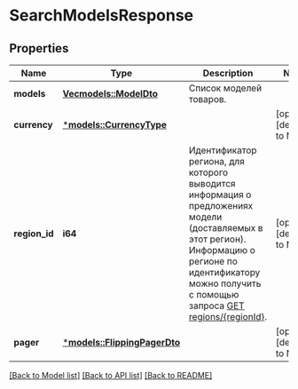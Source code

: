 # SearchModelsResponse

## Properties
Name | Type | Description | Notes
------------ | ------------- | ------------- | -------------
**models** | [**Vec<models::ModelDto>**](ModelDTO.md) | Список моделей товаров. | 
**currency** | [***models::CurrencyType**](CurrencyType.md) |  | [optional] [default to None]
**region_id** | **i64** | Идентификатор региона, для которого выводится информация о предложениях модели (доставляемых в этот регион).  Информацию о регионе по идентификатору можно получить с помощью запроса [GET regions/{regionId}](../../reference/regions/searchRegionsById.md).  | [optional] [default to None]
**pager** | [***models::FlippingPagerDto**](FlippingPagerDTO.md) |  | [optional] [default to None]

[[Back to Model list]](../README.md#documentation-for-models) [[Back to API list]](../README.md#documentation-for-api-endpoints) [[Back to README]](../README.md)


